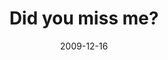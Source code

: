 ---
layout: base.njk
title : 'Did you miss me?' 
view_title : 'Did you miss me?' 
year : '2009' 
date : '2009-12-16' 
img_file : '/drawing/didyoumissme.png' 
html_file : 'didyoumissme' 
next_html : 'youyouyou.html' 
year_order : '282' 
permalink : "title/{{html_file}}.html"
---